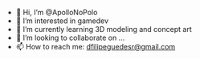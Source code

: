 - 👋 Hi, I’m @ApolloNoPolo
- 👀 I’m interested in gamedev
- 🌱 I’m currently learning 3D modeling and concept art
- 💞️ I’m looking to collaborate on ...
- 📫 How to reach me: dfilipeguedesr@gmail.com

<!---
ApolloNoPolo/ApolloNoPolo is a ✨ special ✨ repository because its `README.md` (this file) appears on your GitHub profile.
You can click the Preview link to take a look at your changes.
--->
